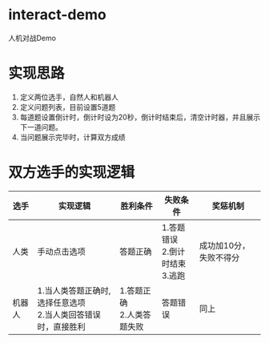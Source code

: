 # interact-demo
人机对战Demo

# 实现思路
1. 定义两位选手，自然人和机器人
2. 定义问题列表，目前设置5道题
3. 每道题设置倒计时，倒计时设为20秒，倒计时结束后，清空计时器，并且展示下一道问题。
4. 当问题展示完毕时，计算双方成绩
   
# 双方选手的实现逻辑
|选手|实现逻辑|胜利条件|失败条件|奖惩机制|
|----|----|----|----|----|
|人类|手动点击选项|答题正确|1.答题错误<br>2.倒计时结束<br>3.逃跑|成功加10分，失败不得分
|机器人|1.当人类答题正确时,选择任意选项<br>2.当人类回答错误时，直接胜利|1.答题正确<br>2.人类答题失败|答题错误|同上|
